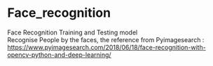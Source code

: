 # Face_recognition
Face Recognition Training and Testing model  
Recognise People by the faces, the reference from Pyimagesearch : https://www.pyimagesearch.com/2018/06/18/face-recognition-with-opencv-python-and-deep-learning/
